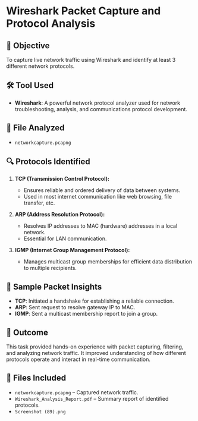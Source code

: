
# Wireshark Packet Capture and Protocol Analysis

## 🎯 Objective
To capture live network traffic using Wireshark and identify at least 3 different network protocols.

## 🛠 Tool Used
- **Wireshark**: A powerful network protocol analyzer used for network troubleshooting, analysis, and communications protocol development.

## 📁 File Analyzed
- `networkcapture.pcapng`

## 🔍 Protocols Identified
1. **TCP (Transmission Control Protocol):**
   - Ensures reliable and ordered delivery of data between systems.
   - Used in most internet communication like web browsing, file transfer, etc.

2. **ARP (Address Resolution Protocol):**
   - Resolves IP addresses to MAC (hardware) addresses in a local network.
   - Essential for LAN communication.

3. **IGMP (Internet Group Management Protocol):**
   - Manages multicast group memberships for efficient data distribution to multiple recipients.

## 📝 Sample Packet Insights
- **TCP**: Initiated a handshake for establishing a reliable connection.
- **ARP**: Sent request to resolve gateway IP to MAC.
- **IGMP**: Sent a multicast membership report to join a group.

## 📌 Outcome
This task provided hands-on experience with packet capturing, filtering, and analyzing network traffic. It improved understanding of how different protocols operate and interact in real-time communication.

## 📂 Files Included
- `networkcapture.pcapng` – Captured network traffic.
- `Wireshark_Analysis_Report.pdf` – Summary report of identified protocols.
- `Screenshot (89).png`
